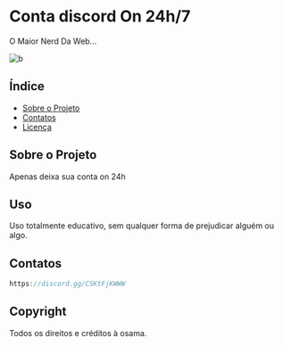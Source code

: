 # Conta discord On 24h/7

O Maior Nerd Da Web...

![b](https://media.discordapp.net/attachments/1098979717396303932/1160203688686661642/e25cc90d324c0c8caa8d44f2445c11b7.jpg?width=470&height=156)

## Índice

- [Sobre o Projeto](#sobre-o-projeto)
- [Contatos](#Contatos)
- [Licença](#licença)

## Sobre o Projeto

Apenas deixa sua conta on 24h

## Uso

Uso totalmente educativo, sem qualquer forma de prejudicar alguém ou algo.

## Contatos

```javascript
https://discord.gg/CSKtFjKWWW
```

## Copyright 

Todos os direitos e créditos à osama. 
